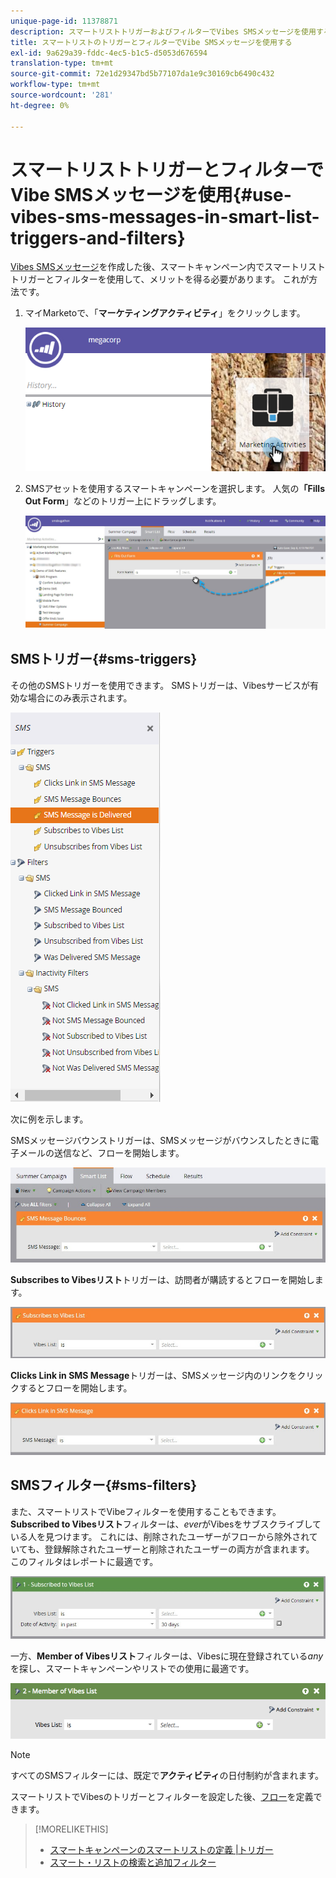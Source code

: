 ```yaml
---
unique-page-id: 11378871
description: スマートリストトリガーおよびフィルターでVibes SMSメッセージを使用する —Marketoドキュメント — 製品ドキュメント
title: スマートリストのトリガーとフィルターでVibe SMSメッセージを使用する
exl-id: 9a629a39-fddc-4ec5-b1c5-d5053d676594
translation-type: tm+mt
source-git-commit: 72e1d29347bd5b77107da1e9c30169cb6490c432
workflow-type: tm+mt
source-wordcount: '281'
ht-degree: 0%

---
```


# スマートリストトリガーとフィルターでVibe SMSメッセージを使用{#use-vibes-sms-messages-in-smart-list-triggers-and-filters}

[Vibes SMSメッセージ](/help/marketo/product-docs/mobile-marketing/vibes-sms-messages/create-a-vibes-sms-message.md)を作成した後、スマートキャンペーン内でスマートリストトリガーとフィルターを使用して、メリットを得る必要があります。 これが方法です。

1. マイMarketoで、「**マーケティングアクティビティ**」をクリックします。

   ![](assets/image2016-7-28-9-3a48-3a32.png)

1. SMSアセットを使用するスマートキャンペーンを選択します。 人気の&#x200B;**「Fills Out Form**」などのトリガー上にドラッグします。

   ![](assets/fills-out-form-pull-over.jpg)

## SMSトリガー{#sms-triggers}

その他のSMSトリガーを使用できます。 SMSトリガーは、Vibesサービスが有効な場合にのみ表示されます。

![](assets/new-sms-search2.png)

次に例を示します。

SMSメッセージバウンストリガーは、SMSメッセージがバウンスしたときに電子メールの送信など、フローを開始します。

![](assets/sms-message-bounces-real.jpg)

**Subscribes to Vibesリスト**&#x200B;トリガーは、訪問者が購読するとフローを開始します。

![](assets/subscribes-to-vibes-list-real.jpg)

**Clicks Link in SMS Message**&#x200B;トリガーは、SMSメッセージ内のリンクをクリックするとフローを開始します。

![](assets/clicks-link-in-sms-message.jpg)

## SMSフィルター{#sms-filters}

また、スマートリストでVibeフィルターを使用することもできます。 **Subscribed to Vibesリスト**&#x200B;フィルターは、*ever*&#x200B;がVibesをサブスクライブしている人を見つけます。 これには、削除されたユーザーがフローから除外されていても、登録解除されたユーザーと削除されたユーザーの両方が含まれます。 このフィルタはレポートに最適です。

![](assets/subscribed-to-vibes-list-filter-real.jpg)

一方、**Member of Vibesリスト**&#x200B;フィルターは、Vibesに現在登録されている&#x200B;_any_&#x200B;を探し、スマートキャンペーンやリストでの使用に最適です。

![](assets/image001.png)

>[!NOTE]
>
>すべてのSMSフィルターには、既定で&#x200B;**アクティビティ**&#x200B;の日付制約が含まれます。

スマートリストでVibesのトリガーとフィルターを設定した後、[フロー](/help/marketo/product-docs/mobile-marketing/vibes-sms-messages/add-a-flow-step-for-sms.md)を定義できます。

>[!MORELIKETHIS]
>
>* [スマートキャンペーンのスマートリストの定義 |トリガー](/help/marketo/product-docs/core-marketo-concepts/smart-campaigns/creating-a-smart-campaign/define-smart-list-for-smart-campaign-trigger.md)
>* [スマート・リストの検索と追加フィルター](/help/marketo/product-docs/core-marketo-concepts/smart-lists-and-static-lists/creating-a-smart-list/find-and-add-filters-to-a-smart-list.md)


